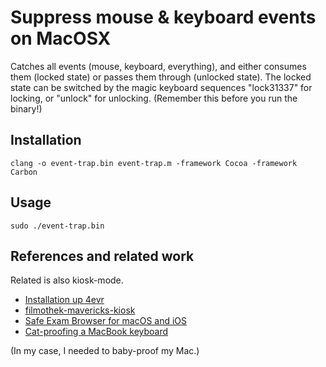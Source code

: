 # Suppress mouse & keyboard events on MacOSX

Catches all events (mouse, keyboard, everything),
and either consumes them (locked state)
or passes them through (unlocked state).
The locked state can be switched by the magic keyboard sequences
"lock31337" for locking, or "unlock" for unlocking.
(Remember this before you run the binary!)

## Installation

    clang -o event-trap.bin event-trap.m -framework Cocoa -framework Carbon

## Usage

    sudo ./event-trap.bin

## References and related work

Related is also kiosk-mode.

* [Installation up 4evr](https://github.com/laserpilot/Installation_Up_4evr)
* [filmothek-mavericks-kiosk](https://github.com/tschiemer/filmothek-kiosk-osx)
* [Safe Exam Browser for macOS and iOS](https://github.com/SafeExamBrowser/seb-mac)
* [Cat-proofing a MacBook keyboard](https://www.mackungfu.org/cat-proofing-a-macbook-keyboard)

(In my case, I needed to baby-proof my Mac.)
